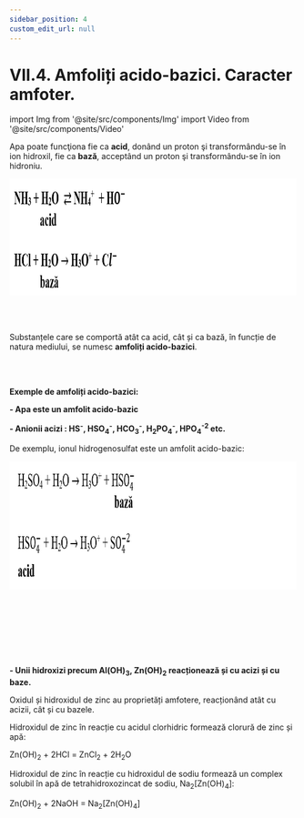 ```yaml
---
sidebar_position: 4
custom_edit_url: null
---
```


# VII.4. Amfoliți acido-bazici. Caracter amfoter.


import Img from '@site/src/components/Img'
import Video from '@site/src/components/Video'


<div class="alert alert--primary" role="alert">


Apa poate funcţiona fie ca **acid**, donând un proton şi transformându-se în ion hidroxil, fie ca **bază**, acceptând un proton şi transformându-se în ion hidroniu. 


<Img className="img-responsive4" src="chimie/clasa12/capitolul7/VII-4-amfoliti-acido-bazici-caracter-amfoter-poza1-caracterul-amfoter-al-apei.png" width="1000" height="205" lazy={false} />




</div>


<br></br>


<div class="alert alert--primary" role="alert">

Substanțele care se comportă atât ca acid, cât și ca bază, în funcție de natura mediului, se numesc **amfoliți acido-bazici**.


</div>


<br></br>


<div class="alert alert--primary" role="alert">

**Exemple de amfoliți acido-bazici:**

**- Apa este un amfolit acido-bazic**

**- Anionii acizi : HS<sup>-</sup>,  HSO<sub>4</sub><sup>-</sup>, HCO<sub>3</sub><sup>-</sup>, H<sub>2</sub>PO<sub>4</sub><sup>-</sup>, HPO<sub>4</sub><sup>-2</sup> etc.**

De exemplu, ionul hidrogenosulfat este un amfolit acido-bazic:


<Img className="img-responsive4" src="chimie/clasa12/capitolul7/VII-4-amfoliti-acido-bazici-caracter-amfoter-poza2-caracterul-amfoter-al-ionului-hidrogenosulfat.png" width="1000" height="226" lazy={false} />

<br></br>
<br></br>
<br></br>


**- Unii hidroxizi precum Al(OH)<sub>3</sub>, Zn(OH)<sub>2</sub> reacționează și cu acizi și cu baze.**

Oxidul și hidroxidul de zinc au proprietăți amfotere, reacționând atât cu acizii, cât și cu bazele.

Hidroxidul de zinc în reacție cu acidul clorhidric formează clorură de zinc și apă:

Zn(OH)<sub>2</sub> + 2HCl = ZnCl<sub>2</sub> + 2H<sub>2</sub>O


Hidroxidul de zinc în reacție cu hidroxidul de sodiu formează un complex solubil în apă de tetrahidroxozincat de sodiu, Na<sub>2</sub>[Zn(OH)<sub>4</sub>]:

Zn(OH)<sub>2</sub> + 2NaOH = Na<sub>2</sub>[Zn(OH)<sub>4</sub>]





</div>


